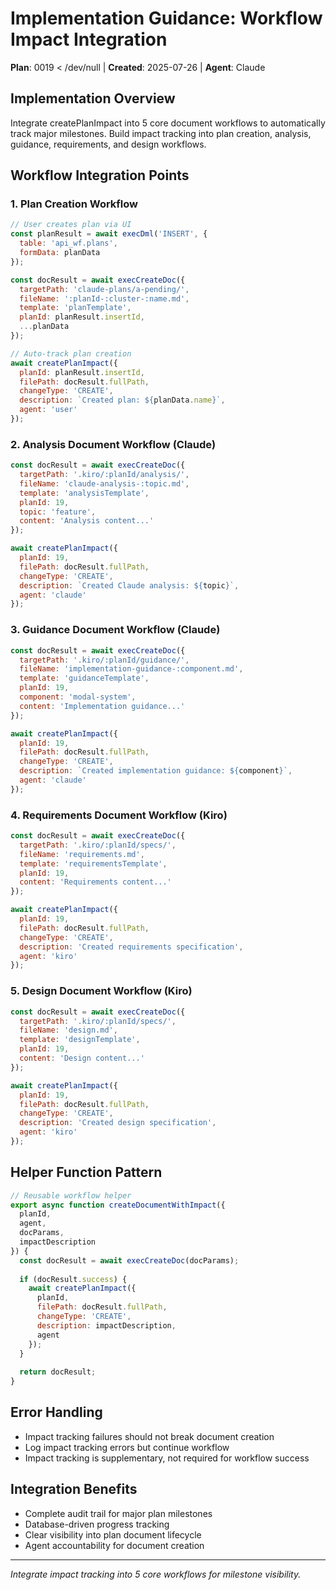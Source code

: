 # Implementation Guidance: Workflow Impact Integration
**Plan**: 0019  < /dev/null |  **Created**: 2025-07-26 | **Agent**: Claude

## Implementation Overview
Integrate createPlanImpact into 5 core document workflows to automatically track major milestones. Build impact tracking into plan creation, analysis, guidance, requirements, and design workflows.

## Workflow Integration Points

### 1. Plan Creation Workflow
```javascript
// User creates plan via UI
const planResult = await execDml('INSERT', {
  table: 'api_wf.plans',
  formData: planData
});

const docResult = await execCreateDoc({
  targetPath: 'claude-plans/a-pending/',
  fileName: ':planId-:cluster-:name.md',
  template: 'planTemplate',
  planId: planResult.insertId,
  ...planData
});

// Auto-track plan creation
await createPlanImpact({
  planId: planResult.insertId,
  filePath: docResult.fullPath,
  changeType: 'CREATE',
  description: `Created plan: ${planData.name}`,
  agent: 'user'
});
```

### 2. Analysis Document Workflow (Claude)
```javascript
const docResult = await execCreateDoc({
  targetPath: '.kiro/:planId/analysis/',
  fileName: 'claude-analysis-:topic.md',
  template: 'analysisTemplate',
  planId: 19,
  topic: 'feature',
  content: 'Analysis content...'
});

await createPlanImpact({
  planId: 19,
  filePath: docResult.fullPath,
  changeType: 'CREATE',
  description: `Created Claude analysis: ${topic}`,
  agent: 'claude'
});
```

### 3. Guidance Document Workflow (Claude)
```javascript
const docResult = await execCreateDoc({
  targetPath: '.kiro/:planId/guidance/',
  fileName: 'implementation-guidance-:component.md',
  template: 'guidanceTemplate',
  planId: 19,
  component: 'modal-system',
  content: 'Implementation guidance...'
});

await createPlanImpact({
  planId: 19,
  filePath: docResult.fullPath,
  changeType: 'CREATE',
  description: `Created implementation guidance: ${component}`,
  agent: 'claude'
});
```

### 4. Requirements Document Workflow (Kiro)
```javascript
const docResult = await execCreateDoc({
  targetPath: '.kiro/:planId/specs/',
  fileName: 'requirements.md',
  template: 'requirementsTemplate',
  planId: 19,
  content: 'Requirements content...'
});

await createPlanImpact({
  planId: 19,
  filePath: docResult.fullPath,
  changeType: 'CREATE',
  description: 'Created requirements specification',
  agent: 'kiro'
});
```

### 5. Design Document Workflow (Kiro)
```javascript
const docResult = await execCreateDoc({
  targetPath: '.kiro/:planId/specs/',
  fileName: 'design.md',
  template: 'designTemplate',
  planId: 19,
  content: 'Design content...'
});

await createPlanImpact({
  planId: 19,
  filePath: docResult.fullPath,
  changeType: 'CREATE',
  description: 'Created design specification',
  agent: 'kiro'
});
```

## Helper Function Pattern
```javascript
// Reusable workflow helper
export async function createDocumentWithImpact({
  planId,
  agent,
  docParams,
  impactDescription
}) {
  const docResult = await execCreateDoc(docParams);
  
  if (docResult.success) {
    await createPlanImpact({
      planId,
      filePath: docResult.fullPath,
      changeType: 'CREATE',
      description: impactDescription,
      agent
    });
  }
  
  return docResult;
}
```

## Error Handling
- Impact tracking failures should not break document creation
- Log impact tracking errors but continue workflow
- Impact tracking is supplementary, not required for workflow success

## Integration Benefits
- Complete audit trail for major plan milestones
- Database-driven progress tracking
- Clear visibility into plan document lifecycle
- Agent accountability for document creation

---
*Integrate impact tracking into 5 core workflows for milestone visibility.*
